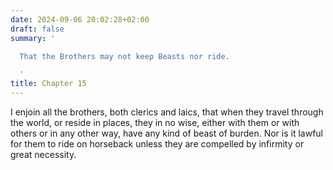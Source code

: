 ```yaml
---
date: 2024-09-06 20:02:28+02:00
draft: false
summary: '

  That the Brothers may not keep Beasts nor ride.

  '
title: Chapter 15
---
```






I enjoin all the brothers, both clerics and laics, that when they travel through the world, or reside in places, they in no wise, either with them or with others or in any other way, have any kind of beast of burden. Nor is it lawful for them to ride on horseback unless they are compelled by infirmity or great necessity.

